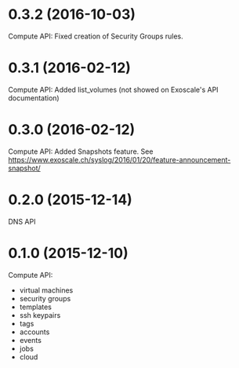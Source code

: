 # 0.3.2 (2016-10-03)

Compute API:
Fixed creation of Security Groups rules.

# 0.3.1 (2016-02-12)

Compute API:
Added list_volumes (not showed on Exoscale's API documentation)

# 0.3.0 (2016-02-12)

Compute API:
Added Snapshots feature. See https://www.exoscale.ch/syslog/2016/01/20/feature-announcement-snapshot/

# 0.2.0 (2015-12-14)

DNS API

# 0.1.0 (2015-12-10)

Compute API:

* virtual machines
* security groups
* templates
* ssh keypairs
* tags
* accounts
* events
* jobs
* cloud

